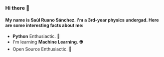 ### Hi there 👋
#### My name is __Saúl Ruano Sánchez__. i'm a __3rd-year physics undergad__. Here are some __interesting facts__ about me:  
-  __Python__ Enthusiactic. 🐍
- I'm learning __Machine Learning__. 👽
- Open Source Enthusiactic. :penguin:

<!--
**PotterSR/PotterSR** is a ✨ _special_ ✨ repository because its `README.md` (this file) appears on your GitHub profile.

Here are some ideas to get you started:

- 🔭 I’m currently working on ...
- 🌱 I’m currently learning ...
- 👯 I’m looking to collaborate on ...
- 🤔 I’m looking for help with ...
- 💬 Ask me about ...
- 📫 How to reach me: ...
- 😄 Pronouns: ...
- ⚡ Fun fact: ...
-->
